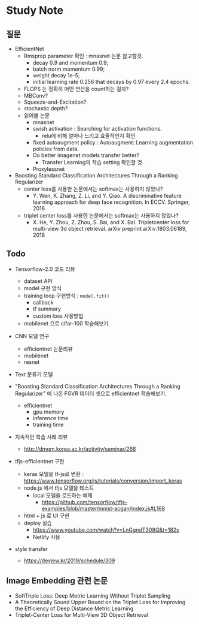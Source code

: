 # Study Note


## 질문

* EfficientNet
	* Rmsprop parameter 확인 : mnasnet 논문 참고할것.
		* decay 0.9 and momentum 0.9;
		* batch norm momentum 0.99;
		* weight decay 1e-5; 
		* initial learning rate 0.256 that decays by 0.97 every 2.4 epochs.
	* FLOPS 는 정확히 어떤 연산을 count하는 걸까?
	* MBConv?
	* Squeeze-and-Excitation?
	* stochastic depth?
	* 읽어볼 논문
		* mnasnet
		* swish activation : Searching for activation functions. 
			* relu에 비해 얼마나 느리고 효율적인지 확인
		* fixed autoaugment policy : Autoaugment: Learning augmentation policies from data.
		* Do better imagenet models transfer better?
			* Transfer Learning의 학습 setting 확인할 것.
		* Proxylessnet
* Boosting Standard Classification Architectures Through a Ranking Regularizer 
    * center loss를 사용한 논문에서는 softmax는 사용하지 않았나?
        * Y. Wen, K. Zhang, Z. Li, and Y. Qiao. A discriminative feature learning approach for deep face recognition. In ECCV. Springer, 2016.
    * triplet center loss를 사용한 논문에서는 softmax는 사용하지 않았나?
        * X. He, Y. Zhou, Z. Zhou, S. Bai, and X. Bai. Tripletcenter loss for multi-view 3d object retrieval. arXiv preprint arXiv:1803.06189, 2018

## Todo

* Tensorflow-2.0 코드 리뷰
    * dataset API
    * model 구현 방식
    * training loop 구현방식 : ```model.fit()```
        * callback
        * tf summary
        * custom loss 사용방법
    * mobilenet 으로 cifar-100 학습해보기

* CNN 모델 연구
    * efficientnet 논문리뷰
    * mobilenet
    * resnet

* Text 분류기 모델

* "Boosting Standard Classification Architectures Through a Ranking Regularizer" 에 나온 FGVR 데이터 셋으로 efficientnet 학습해보기.
    * efficientnet
        * gpu memory
        * inference time
        * training time

* 지속적인 학습 사례 리뷰
    * http://dmqm.korea.ac.kr/activity/seminar/266

* tfjs-efficientnet 구현
    * keras 모델을 tf-js로 변환 : https://www.tensorflow.org/js/tutorials/conversion/import_keras
    * node.js 에서 tfjs 모델을 테스트
        * local 모델을 로드하는 예제
            * https://github.com/tensorflow/tfjs-examples/blob/master/mnist-acgan/index.js#L168
    * html + js 로 UI 구현
    * deploy 실습
        * https://www.youtube.com/watch?v=LnGgndT308Q&t=182s
        * Netlify 사용

* style transfer
    * https://deview.kr/2019/schedule/309

## Image Embedding 관련 논문

* SoftTriple Loss: Deep Metric Learning Without Triplet Sampling
* A Theoretically Sound Upper Bound on the Triplet Loss for Improving the Efficiency of Deep Distance Metric Learning
* Triplet-Center Loss for Multi-View 3D Object Retrieval




